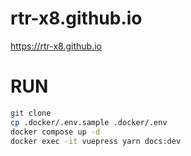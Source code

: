 # rtr-x8.github.io

https://rtr-x8.github.io

# RUN

```bash
git clone 
cp .docker/.env.sample .docker/.env
docker compose up -d
docker exec -it vuepress yarn docs:dev
```
